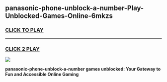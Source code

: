 
## panasonic-phone-unblock-a-number-Play-Unblocked-Games-Online-6mkzs
<h3>
<a href="https://premium76.site?title=panasonic-phone-unblock-a-number&ref=25A">CLICK TO PLAY</a></h3>
<hr>

<h3>
<a href="https://premium76.site?title=panasonic-phone-unblock-a-number&ref=25A">CLICK 2 PLAY</a>
  
</h3>

<a href="https://premium76.site?title=panasonic-phone-unblock-a-number&ref=25A"><img src="https://clearcache.store/games.png"></a>


**panasonic-phone-unblock-a-number games unblocked: Your Gateway to Fun and Accessible Online Gaming**
